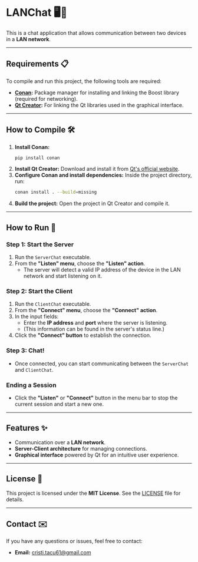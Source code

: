 
# LANChat 🖥️💬

This is a chat application that allows communication between two devices in a **LAN network**.

---

## Requirements 📋
To compile and run this project, the following tools are required:
- **[Conan](https://conan.io/):** Package manager for installing and linking the Boost library (required for networking).
- **[Qt Creator](https://www.qt.io/product/development-tools):** For linking the Qt libraries used in the graphical interface.

---

## How to Compile 🛠️
1. **Install Conan:**
   ```bash
   pip install conan
   ```
2. **Install Qt Creator:** Download and install it from [Qt's official website](https://www.qt.io/download).
3. **Configure Conan and install dependencies:**
   Inside the project directory, run:
   ```bash
   conan install . --build=missing
   ```
4. **Build the project:** Open the project in Qt Creator and compile it.

---

## How to Run 🚀
### Step 1: Start the Server
1. Run the `ServerChat` executable.
2. From the **"Listen" menu**, choose the **"Listen" action**.
   - The server will detect a valid IP address of the device in the LAN network and start listening on it.

### Step 2: Start the Client
1. Run the `ClientChat` executable.
2. From the **"Connect" menu**, choose the **"Connect" action**.
3. In the input fields:
   - Enter the **IP address** and **port** where the server is listening.
   - (This information can be found in the server's status line.)
4. Click the **"Connect" button** to establish the connection.

### Step 3: Chat!
- Once connected, you can start communicating between the `ServerChat` and `ClientChat`.

### Ending a Session
- Click the **"Listen"** or **"Connect"** button in the menu bar to stop the current session and start a new one.

---

## Features ✨
- Communication over a **LAN network**.
- **Server-Client architecture** for managing connections.
- **Graphical interface** powered by Qt for an intuitive user experience.

---

## License 📄

This project is licensed under the **MIT License**. See the [LICENSE](https://opensource.org/license/mit) file for details.

---

## Contact ✉️
If you have any questions or issues, feel free to contact:
- **Email:** cristi.tacu61@gmail.com